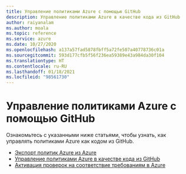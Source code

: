 ```yaml
---
title: Управление политиками Azure с помощью GitHub
description: Управление политиками Azure в качестве кода из GitHub
author: raiyanalam
ms.author: moala
ms.topic: reference
ms.service: azure
ms.date: 10/27/2020
ms.openlocfilehash: a137a57fad5878fbff5a72fe507a40778736c01a
ms.sourcegitcommit: 593d177cfb5f56f236ea59389e43a984da30f104
ms.translationtype: HT
ms.contentlocale: ru-RU
ms.lasthandoff: 01/18/2021
ms.locfileid: "98561730"
---
```

# <a name="manage-azure-policies-with-github"></a>Управление политиками Azure с помощью GitHub

Ознакомьтесь с указанными ниже статьями, чтобы узнать, как управлять политиками Azure как кодом из GitHub.

- [Экспорт политик Azure из Azure](/azure/governance/policy/how-to/export-resources)   
- [Управление политиками Azure в качестве кода из GitHub](/azure/governance/policy/tutorials/policy-as-code-github)
- [Активация проверок на соответствие требованиям в Azure](/azure/governance/policy/how-to/get-compliance-data#on-demand-evaluation-scan)